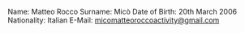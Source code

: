 Name: Matteo Rocco
Surname: Micò
Date of Birth: 20th March 2006
Nationality: Italian
E-Mail: micomatteoroccoactivity@gmail.com
